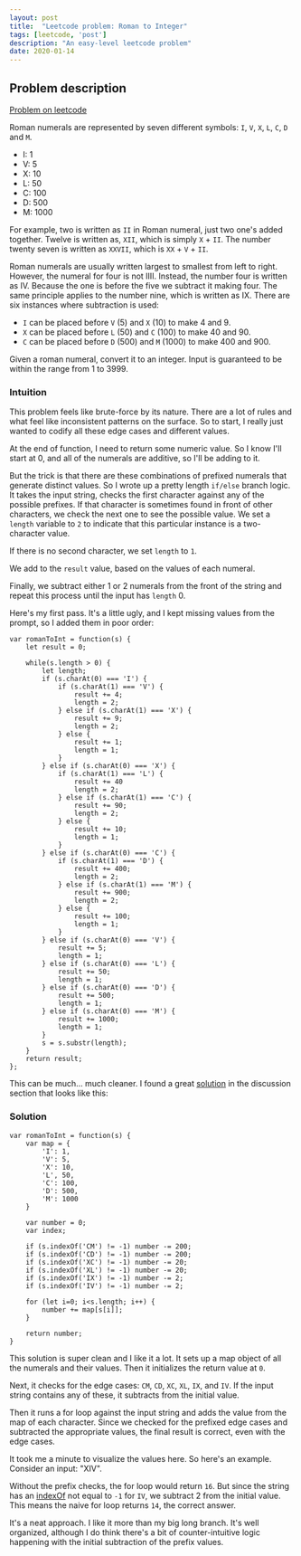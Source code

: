 ```yaml
---
layout: post
title:  "Leetcode problem: Roman to Integer"
tags: [leetcode, 'post']
description: "An easy-level leetcode problem"
date: 2020-01-14
---
```


## Problem description

[Problem on leetcode](https://leetcode.com/problems/roman-to-integer/)

Roman numerals are represented by seven different symbols: `I`, `V`, `X`, `L`, `C`, `D` and `M`.

* I: 1 
* V: 5
* X: 10 
* L: 50 
* C: 100
* D: 500
* M: 1000

For example, two is written as `II` in Roman numeral, just two one's added together. Twelve is written as, `XII`, which is simply `X` + `II`. The number twenty seven is written as `XXVII`, which is `XX` + `V` + `II`.

Roman numerals are usually written largest to smallest from left to right. However, the numeral for four is not IIII. Instead, the number four is written as IV. Because the one is before the five we subtract it making four. The same principle applies to the number nine, which is written as IX. There are six instances where subtraction is used:

* `I` can be placed before `V` (5) and `X` (10) to make 4 and 9. 
* `X` can be placed before `L` (50) and `C` (100) to make 40 and 90. 
* `C` can be placed before `D` (500) and `M` (1000) to make 400 and 900.

Given a roman numeral, convert it to an integer. Input is guaranteed to be within the range from 1 to 3999.

### Intuition 

This problem feels like brute-force by its nature. There are a lot of rules and what feel like inconsistent patterns on the surface. So to start, I really just wanted to codify all these edge cases and different values. 

At the end of function, I need to return some numeric value. So I know I'll start at 0, and all of the numerals are additive, so I'll be adding to it. 

But the trick is that there are these combinations of prefixed numerals that generate distinct values. So I wrote up a pretty length `if/else` branch logic. It takes the input string, checks the first character against any of the possible prefixes. If that character is sometimes found in front of other characters, we check the next one to see the possible value. We set a `length` variable to `2` to indicate that this particular instance is a two-character value. 

If there is no second character, we set `length` to `1`. 

We add to the `result` value, based on the values of each numeral. 

Finally, we subtract either 1 or 2 numerals from the front of the string and repeat this process until the input has `length` 0. 

Here's my first pass. It's a little ugly, and I kept missing values from the prompt, so I added them in poor order:

```
var romanToInt = function(s) {
    let result = 0;
    
    while(s.length > 0) {
        let length; 
        if (s.charAt(0) === 'I') {
            if (s.charAt(1) === 'V') {
                result += 4;
                length = 2;
            } else if (s.charAt(1) === 'X') {
                result += 9;
                length = 2;
            } else {
                result += 1;
                length = 1;
            } 
        } else if (s.charAt(0) === 'X') {
            if (s.charAt(1) === 'L') {
                result += 40
                length = 2;
            } else if (s.charAt(1) === 'C') {
                result += 90;
                length = 2;
            } else {
                result += 10;
                length = 1;
            }
        } else if (s.charAt(0) === 'C') {
            if (s.charAt(1) === 'D') {
                result += 400;
                length = 2;
            } else if (s.charAt(1) === 'M') {
                result += 900;
                length = 2;
            } else {
                result += 100;
                length = 1;
            }
        } else if (s.charAt(0) === 'V') {
            result += 5; 
            length = 1;
        } else if (s.charAt(0) === 'L') {
            result += 50;
            length = 1;
        } else if (s.charAt(0) === 'D') {
            result += 500;
            length = 1;
        } else if (s.charAt(0) === 'M') {
            result += 1000;
            length = 1;
        }
        s = s.substr(length);
    }
    return result;
};
```

This can be much... much cleaner. I found a great [solution](https://leetcode.com/problems/roman-to-integer/discuss/346702/JavaScript-solution%3A-Runtime%3A-98.24-faster-Memory-Usage%3A-95.53-less) in the discussion section that looks like this:

### Solution 

```
var romanToInt = function(s) {
    var map = {
        'I': 1, 
        'V': 5, 
        'X': 10, 
        'L', 50,
        'C': 100,
        'D': 500, 
        'M': 1000
    }

    var number = 0;
    var index; 

    if (s.indexOf('CM') != -1) number -= 200;
    if (s.indexOf('CD') != -1) number -= 200;
    if (s.indexOf('XC') != -1) number -= 20;
    if (s.indexOf('XL') != -1) number -= 20;
    if (s.indexOf('IX') != -1) number -= 2;
    if (s.indexOf('IV') != -1) number -= 2;

    for (let i=0; i<s.length; i++) {
        number += map[s[i]];
    }

    return number;
}
```

This solution is super clean and I like it a lot. It sets up a map object of all the numerals and their values. Then it initializes the return value at `0`. 

Next, it checks for the edge cases: `CM`, `CD`, `XC`, `XL`, `IX`, and `IV`. If the input string contains any of these, it subtracts from the initial value. 

Then it runs a for loop against the input string and adds the value from the map of each character. Since we checked for the prefixed edge cases and subtracted the appropriate values, the final result is correct, even with the edge cases. 

It took me a minute to visualize the values here. So here's an example. Consider an input: "XIV". 

Without the prefix checks, the for loop would return `16`. But since the string has an [indexOf](https://developer.mozilla.org/en-US/docs/Web/JavaScript/Reference/Global_Objects/String/indexOf) not equal to `-1` for `IV`, we subtract 2 from the initial value. This means the naive for loop returns `14`, the correct answer. 

It's a neat approach. I like it more than my big long branch. It's well organized, although I do think there's a bit of counter-intuitive logic happening with the initial subtraction of the prefix values. 